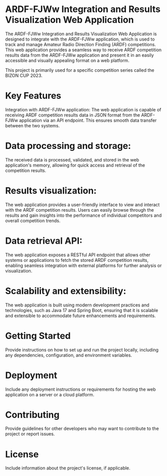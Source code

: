 # ARDF-FJWw Integration and Results Visualization Web Application
 The ARDF-FJWw Integration and Results Visualization Web Application is designed to integrate with the ARDF-FJWw application, which is used to track and manage Amateur Radio Direction Finding (ARDF) competitions. This web application provides a seamless way to receive ARDF competition results data from the ARDF-FJWw application and present it in an easily accessible and visually appealing format on a web platform.

This project is primarily used for a specific competition series called the BIZON CUP 2023.

# Key Features
Integration with ARDF-FJWw application: The web application is capable of receiving ARDF competition results data in JSON format from the ARDF-FJWw application via an API endpoint. This ensures smooth data transfer between the two systems.

# Data processing and storage: 
The received data is processed, validated, and stored in the web application's memory, allowing for quick access and retrieval of the competition results.

# Results visualization: 
The web application provides a user-friendly interface to view and interact with the ARDF competition results. Users can easily browse through the results and gain insights into the performance of individual competitors and overall competition trends.

# Data retrieval API: 
The web application exposes a RESTful API endpoint that allows other systems or applications to fetch the stored ARDF competition results, enabling seamless integration with external platforms for further analysis or visualization.

# Scalability and extensibility: 
The web application is built using modern development practices and technologies, such as Java 17 and Spring Boot, ensuring that it is scalable and extensible to accommodate future enhancements and requirements.

# Getting Started
Provide instructions on how to set up and run the project locally, including any dependencies, configuration, and environment variables.

# Deployment
Include any deployment instructions or requirements for hosting the web application on a server or a cloud platform.

# Contributing
Provide guidelines for other developers who may want to contribute to the project or report issues.

# License
Include information about the project's license, if applicable.
